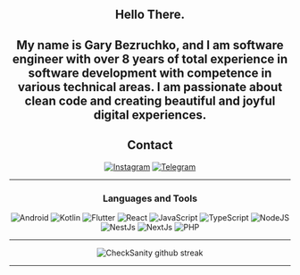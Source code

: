<div align="center">

## Hello There.
My name is Gary Bezruchko, and I am software engineer with over 8 years of total experience in software development with competence in various technical areas.
I am passionate about clean code and creating beautiful and joyful digital experiences.
-------------------

## Contact
<a href="https://instagram.com/CheckSanity/">![Instagram](https://s3.timeweb.com/890fdb6a-sanity/static/sanity/github/assets/instagram.svg)</a> <a href="https://t.me/CheckSanity">![Telegram](https://s3.timeweb.com/890fdb6a-sanity/static/sanity/github/assets/telegram.svg)</a>

-------------------

### Languages and Tools
![Android](https://s3.timeweb.com/890fdb6a-sanity/static/sanity/github/assets/android.svg) ![Kotlin](https://s3.timeweb.com/890fdb6a-sanity/static/sanity/github/assets/kotlin.svg) ![Flutter](https://s3.timeweb.com/890fdb6a-sanity/static/sanity/github/assets/flutter.svg) ![React](https://s3.timeweb.com/890fdb6a-sanity/static/sanity/github/assets/react.svg) ![JavaScript](https://s3.timeweb.com/890fdb6a-sanity/static/sanity/github/assets/javascript.svg) ![TypeScript](https://s3.timeweb.com/890fdb6a-sanity/static/sanity/github/assets/typescript.svg) ![NodeJS](https://s3.timeweb.com/890fdb6a-sanity/static/sanity/github/assets/nodejs.svg) ![NestJs](https://s3.timeweb.com/890fdb6a-sanity/static/sanity/github/assets/nestjs.svg) ![NextJs](https://s3.timeweb.com/890fdb6a-sanity/static/sanity/github/assets/nextjs.svg) ![PHP](https://s3.timeweb.com/890fdb6a-sanity/static/sanity/github/assets/php.svg)

-------------------
![CheckSanity github streak](https://github-readme-streak-stats.herokuapp.com/?user=CheckSanity&theme=vue-dark&include_all_commits=true&count_private=true&hide_border=true)

-----
</div>
